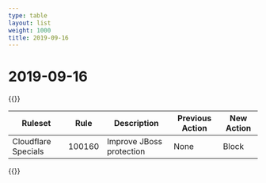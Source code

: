 ```yaml
---
type: table
layout: list
weight: 1000
title: 2019-09-16
---
```


# 2019-09-16

{{<table-wrap>}}<table style="width: 100%">

<thead>
  <tr>
    <th>Ruleset</th>
    <th>Rule</th>
    <th>Description</th>
    <th>Previous Action</th>
    <th>New Action</th>
  </tr>
</thead>
<tbody>
  <tr>
    <td>Cloudflare Specials</td>
    <td>100160</td>
    <td>Improve JBoss protection</td>
    <td>None</td>
    <td>Block</td>
  </tr>
</tbody>

</table>{{</table-wrap>}}
